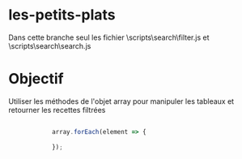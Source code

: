 # les-petits-plats
Dans cette branche seul les fichier \scripts\search\filter.js et \scripts\search\search.js

# Objectif
Utiliser les méthodes de l'objet array pour manipuler les tableaux et retourner les recettes filtrées

```javascript

            array.forEach(element => {
                
            });
            
```
